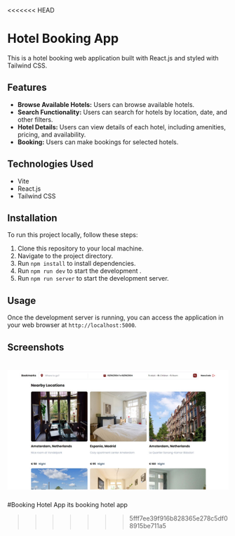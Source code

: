 <<<<<<< HEAD
# Hotel Booking App

This is a hotel booking web application built with React.js and styled with Tailwind CSS.

## Features

- **Browse Available Hotels:** Users can browse available hotels.
- **Search Functionality:** Users can search for hotels by location, date, and other filters.
- **Hotel Details:** Users can view details of each hotel, including amenities, pricing, and availability.
- **Booking:** Users can make bookings for selected hotels.

## Technologies Used

- Vite
- React.js
- Tailwind CSS

## Installation

To run this project locally, follow these steps:

1. Clone this repository to your local machine.
2. Navigate to the project directory.
3. Run `npm install` to install dependencies.
4. Run `npm run dev` to start the development .
5. Run `npm run server` to start the development server.

## Usage

Once the development server is running, you can access the application in your web browser at `http://localhost:5000`.


## Screenshots

![Screenshot](Booking%20Hotel%20App.jpg) 
=======
#Booking Hotel App 
its booking hotel app 
>>>>>>> 5fff7ee39f916b828365e278c5df08915be711a5
